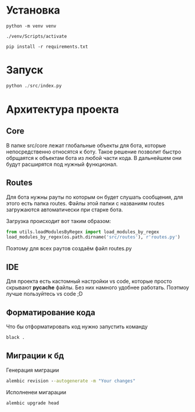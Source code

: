 # Установка

```
python -m venv venv

./venv/Scripts/activate

pip install -r requirements.txt
```
# Запуск
```py
python ./src/index.py
```

# Архитектура проекта

## Core

В папке src/core лежат глобальные объекты для бота, которые непосредственно относятся к боту.
Такое решение позволит быстро обрщаятся к объектам бота из любой части кода. В дальнейшем они будут расширятся под нужный функционал.

## Routes

Для бота нужны рауты по которым он будет слушать сообщения, для этого есть папка routes. Файлы этой папки с названиям routes загружаются автоматически при старке бота.

Загрузка происходит вот таким образом:

```py
from utils.loadModulesByRegex import load_modules_by_regex
load_modules_by_regex(os.path.dirname('src/routes'), r'routes.py')
```

Поэтому для всех раутов создаём файл routes.py

## IDE

Для проекта есть кастомный настройки vs code, которые просто скрывают **pycache** файлы. Без них намного удобнее работать. Поэтмоу лучше пользуйтесь vs code ;D

## Форматирование кода

Что бы отформатировать код нужно запустить команду

```cmd
black .
```

## Миграции к бд
Генерация миграции
```cmd
alembic revision --autogenerate -m "Your changes"
```
Исполненеи мигарации
```cmd
alembic upgrade head
```